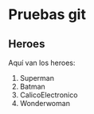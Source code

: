 # Pruebas git

## Heroes

Aquí van los heroes:

1. Superman
2. Batman
3. CalicoElectronico
4. Wonderwoman
